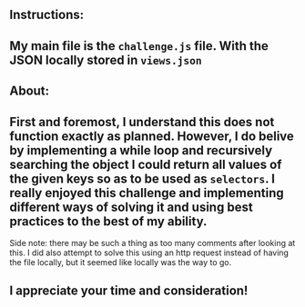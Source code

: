 ## Instructions:
My main file is the `challenge.js` file. With the JSON locally stored in `views.json`
---

## About:
First and foremost, I understand this does not function exactly as planned. However, I do belive by implementing a while loop and recursively searching the object I could return all values of the given keys so as to be used as `selectors`. I really enjoyed this challenge and implementing different ways of solving it and using best practices to the best of my ability. 
---
Side note: there may be such a thing as too many comments after looking at this. I did also attempt to solve this using an http request instead of having the file locally, but it seemed like locally was the way to go.

I appreciate your time and consideration!
---
